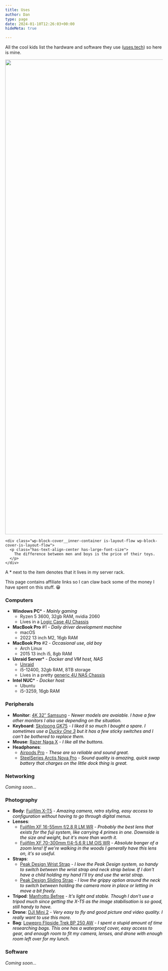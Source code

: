 ```yaml
---
title: Uses
author: Dan
type: page
date: 2024-01-10T12:26:03+00:00
hideMeta: true

---
```

<div class="wp-block-group alignfull has-global-padding is-layout-constrained wp-block-group-is-layout-constrained" style="padding-top:0;padding-right:var(--wp--preset--spacing--50);padding-bottom:0;padding-left:var(--wp--preset--spacing--50)">
  <p>
    All the cool kids list the hardware and software they use (<a href="https://uses.tech/" target="_blank" rel="noreferrer noopener">uses.tech</a>) so here is mine.
  </p>
  
  <div class="wp-block-cover alignwide wp-duotone-unset-2">
    <span aria-hidden="true" class="wp-block-cover__background has-background-dim"></span><img data-dominant-color="45475f" data-has-transparency="false" style="--dominant-color: #45475f;" loading="lazy" decoding="async" width="2018" height="1514" class="not-transparent wp-block-cover__image-background wp-image-9" alt="" src="https://i0.wp.com/danbaker.dev/wp-content/uploads/2024/01/IMG_6358-jpg.webp?resize=2018%2C1514&#038;ssl=1" data-object-fit="cover" srcset="https://i0.wp.com/danbaker.dev/wp-content/uploads/2024/01/IMG_6358-jpg.webp?w=2018&ssl=1 2018w, https://i0.wp.com/danbaker.dev/wp-content/uploads/2024/01/IMG_6358-jpg.webp?resize=300%2C225&ssl=1 300w, https://i0.wp.com/danbaker.dev/wp-content/uploads/2024/01/IMG_6358-jpg.webp?resize=1024%2C768&ssl=1 1024w, https://i0.wp.com/danbaker.dev/wp-content/uploads/2024/01/IMG_6358-jpg.webp?resize=768%2C576&ssl=1 768w, https://i0.wp.com/danbaker.dev/wp-content/uploads/2024/01/IMG_6358-jpg.webp?resize=1536%2C1152&ssl=1 1536w" sizes="(max-width: 1000px) 100vw, 1000px" data-recalc-dims="1" />
    
    <div class="wp-block-cover__inner-container is-layout-flow wp-block-cover-is-layout-flow">
      <p class="has-text-align-center has-large-font-size">
        The difference between men and boys is the price of their toys.
      </p>
    </div>
  </div>
  
  <p>
    A <mark style="background-color:rgba(0, 0, 0, 0)" class="has-inline-color has-accent-3-color">*</mark> next to the item denotes that it lives in my server rack.
  </p>
  
  <p>
    This page contains affiliate links so I can claw back some of the money I have spent on this stuff. 😁
  </p>
</div>



### Computers

  * **Windows PC**<mark style="background-color:rgba(0, 0, 0, 0)" class="has-inline-color has-accent-3-color">*</mark> - _<mark style="background-color:rgba(0, 0, 0, 0)" class="has-inline-color has-contrast-2-color">Mainly gaming</mark>_ 
      * Ryzen 5 3600, 32gb RAM, nvidia 2060
      * Lives in a [Logic Case 4U Chassis][1]
  * **MacBook Pro** #1 - _<mark style="background-color:rgba(0, 0, 0, 0)" class="has-inline-color has-contrast-2-color">Daily driver development machine</mark>_ 
      * macOS
      * 2022 13 inch M2, 16gb RAM
  * **MacBook Pro** #2 - _<mark style="background-color:rgba(0, 0, 0, 0)" class="has-inline-color has-contrast-2-color">Occasional use, old boy</mark>_ 
      * Arch Linux
      * 2015 13 inch i5, 8gb RAM
  * **Unraid Server**<mark style="background-color:rgba(0, 0, 0, 0)" class="has-inline-color has-accent-3-color">*</mark> - _<mark style="background-color:rgba(0, 0, 0, 0)" class="has-inline-color has-contrast-2-color">Docker and VM host, NAS</mark>_ 
      * <a href="https://unraid.net/" target="_blank" rel="noreferrer noopener">Unraid</a>
      * i5-12400, 32gb RAM, 8TB storage
      * Lives in a pretty <a href="https://www.servercase.co.uk/shop/server-cases/rackmount/4u-chassis/4u-standard-chassis-15-x-35-hdd---480mm-short-depth-sc-h4-480/" target="_blank" rel="noreferrer noopener">generic 4U NAS Chassis</a>
  * **Intel NUC**<mark style="background-color:rgba(0, 0, 0, 0)" class="has-inline-color has-accent-3-color">*</mark> - _<mark style="background-color:rgba(0, 0, 0, 0)" class="has-inline-color has-contrast-2-color">Docker host</mark>_ 
      * Ubuntu
      * i5-3259, 16gb RAM

### Peripherals

  * **Monitor**: <a href="https://amzn.to/3TNxrIK" target="_blank" rel="noreferrer noopener">4K 32&#8243; Samsung</a> - _<mark style="background-color:rgba(0, 0, 0, 0)" class="has-inline-color has-contrast-2-color">Newer models are avaiable. I have a few other monitors I also use depending on the situation. </mark>_
  * **Keyboard**: <a href="https://amzn.to/3vD9QQL" target="_blank" rel="noreferrer noopener">Skyloong GK75</a> - _<mark style="background-color:rgba(0, 0, 0, 0)" class="has-inline-color has-contrast-2-color">I liked it so much I bought a spare. I sometimes use a <a href="https://amzn.to/41Qp0hO" target="_blank" rel="noreferrer noopener">Ducky One 3</a> but it has a few sticky switches and I can't be bothered to replace them.</mark>_
  * **Mouse**: <a href="https://amzn.to/3TR2143" target="_blank" rel="noreferrer noopener">Razer Naga X</a> - _<mark style="background-color:rgba(0, 0, 0, 0)" class="has-inline-color has-contrast-2-color">I like all the buttons.</mark>_
  * **Headphones**: 
      * <a href="https://amzn.to/47yZAGy" target="_blank" rel="noreferrer noopener">Airpods Pro</a> - _<mark style="background-color:rgba(0, 0, 0, 0)" class="has-inline-color has-contrast-2-color">These are so reliable and sound great. </mark>_
      * <a href="https://amzn.to/3vweaS5" target="_blank" rel="noreferrer noopener">SteelSeries Arctis Nova Pro</a> - _<mark style="background-color:rgba(0, 0, 0, 0)" class="has-inline-color has-contrast-2-color">Sound quality is amazing, quick swap battery that charges on the little dock thing is great.</mark>_

### Networking

_Coming soon&#8230;_

### Photography

  * **Body**: <a href="https://amzn.to/3SkxIBA" target="_blank" rel="noreferrer noopener">Fujifilm X-T5</a> - _<mark style="background-color:rgba(0, 0, 0, 0)" class="has-inline-color has-contrast-2-color">Amazing camera, retro styling, easy access to configuration without having to go through digital menus. </mark>_
  * **Lenses**: 
      * <a href="https://amzn.to/48BuDD6" target="_blank" rel="noreferrer noopener">Fujifilm XF 16-55mm f/2.8 R LM WR</a> - _<mark style="background-color:rgba(0, 0, 0, 0)" class="has-inline-color has-contrast-2-color">Probably the best lens that exists for the fuji system, like carrying 4 primes in one. Downside is the size and weight, but it's more than worth it.</mark>_
      * <a href="https://amzn.to/47yzune" target="_blank" rel="noreferrer noopener">Fujifilm XF 70-300mm f/4-5.6 R LM OIS WR</a> - <mark style="background-color:rgba(0, 0, 0, 0)" class="has-inline-color has-contrast-2-color">_Absolute banger of a zoom lens! If we're walking in the woods I generally have this lens on, it's so useful._</mark>
  * **Straps**: 
      * <a href="https://amzn.to/3vEAYiy" target="_blank" rel="noreferrer noopener">Peak Design Wrist Strap</a> -<mark style="background-color:rgba(0, 0, 0, 0)" class="has-inline-color has-contrast-2-color"> _I love the Peak Design system, so handy to switch between the wrist strap and neck strap below. If I don't have a child holding my hand I'll try and use the wrist strap._</mark>
      * <a href="https://amzn.to/48TM3KQ" target="_blank" rel="noreferrer noopener">Peak Design Sliding Strap</a> - _<mark style="background-color:rgba(0, 0, 0, 0)" class="has-inline-color has-contrast-2-color">I love the grippy option around the neck to switch between holding the camera more in place or letting in move a bit freely.</mark>_
  * **Tripod**: <a href="https://amzn.to/3O5m6Qu" target="_blank" rel="noreferrer noopener">Manfrotto Befree</a> - _<mark style="background-color:rgba(0, 0, 0, 0)" class="has-inline-color has-contrast-2-color">It's light and stable. Though I don't use a tripod much since getting the X-T5 as the image stabilisation is so good, still handy to have.</mark>_
  * **Drone**: <a href="https://amzn.to/48suP7z" target="_blank" rel="noreferrer noopener">DJI Mini 2</a> - _<mark style="background-color:rgba(0, 0, 0, 0)" class="has-inline-color has-contrast-2-color">Very easy to fly and good picture and video quality. I really want to use this more.</mark>_
  * **Bag**: <a href="https://amzn.to/48BnW3U" target="_blank" rel="noreferrer noopener">Lowepro Flipside Trek BP 250 AW</a> -_<mark style="background-color:rgba(0, 0, 0, 0)" class="has-inline-color has-contrast-2-color"> I spent a stupid amount of time researching bags. This one has a waterproof cover, easy access to gear, and enough room to fit my camera, lenses, and drone with enough room left over for my lunch.</mark>_

### Software

_Coming soon&#8230;_

 [1]: https://www.scan.co.uk/products/logic-case-4u-short-depth-server-chassis-4x-35-hdd-450mm-depth-high-airflow-with-water-cooling-mount